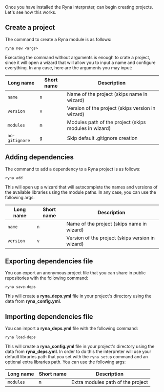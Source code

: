 Once you have installed the Ryna interpreter, can begin creating projects. Let's see how this works.

## Create a project

The command to create a Ryna module is as follows:

```
ryna new <args>
```

Executing the command without arguments is enough to crate a project, since it will open a wizard that will
allow you to input a name and configure everything. In any case, here are the arguments you may input:

| Long name      | Short name | Description                                           |
| -------------- | ---------- | ----------------------------------------------------- |
| `name`         | `n`        | Name of the project (skips name in wizard)            |
| `version`      | `v`        | Version of the project (skips version in wizard)      |
| `modules`      | `m`        | Modules path of the project (skips modules in wizard) |
| `no-gitignore` | `g`        | Skip default .gitignore creation                      |

## Adding dependencies

The command to add a dependency to a Ryna project is as follows:

```
ryna add
```

This will open up a wizard that will autocomplete the names and versions of the available libraries using the module paths.
In any case, you can use the following args:

| Long name | Short name | Description                                           |
| --------- | ---------- | ----------------------------------------------------- |
| `name`    | `n`        | Name of the project (skips name in wizard)            |
| `version` | `v`        | Version of the project (skips version in wizard)      |

## Exporting dependencies file

You can export an anonymous project file that you can share in public repositories with the following command:

```
ryna save-deps
```

This will create a **ryna_deps.yml** file in your project's directory using the data from **ryna_config.yml**.

## Importing dependencies file

You can import a **ryna_deps.yml** file with the following command:

```
ryna load-deps
```

This will create a **ryna_config.yml** file in your project's directory using the data from **ryna_deps.yml**. In order to do this
the interpreter will use your default libraries path that you set with the `ryna setup` command and an optional extra libraries path.
You can use the following args:

| Long name | Short name | Description                       |
| --------- | ---------- | --------------------------------- |
| `modules` | `m`        | Extra modules path of the project |